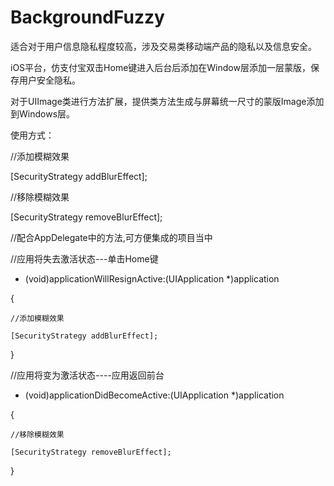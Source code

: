 # BackgroundFuzzy

适合对于用户信息隐私程度较高，涉及交易类移动端产品的隐私以及信息安全。

iOS平台，仿支付宝双击Home键进入后台后添加在Window层添加一层蒙版，保存用户安全隐私。

对于UIImage类进行方法扩展，提供类方法生成与屏幕统一尺寸的蒙版Image添加到Windows层。

使用方式：

//添加模糊效果

[SecurityStrategy addBlurEffect];

//移除模糊效果

[SecurityStrategy removeBlurEffect];

//配合AppDelegate中的方法,可方便集成的项目当中

//应用将失去激活状态---单击Home键

- (void)applicationWillResignActive:(UIApplication *)application

{

    //添加模糊效果

    [SecurityStrategy addBlurEffect];
    
}

//应用将变为激活状态----应用返回前台

- (void)applicationDidBecomeActive:(UIApplication *)application 

{

    //移除模糊效果
    
    [SecurityStrategy removeBlurEffect];
    
}

